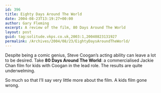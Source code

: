 ```yaml
---
id: 396
title: Eighty Days Around The World
date: 2004-08-23T13:19:27+00:00
author: Gary Fleming
excerpt: A review of the film, 80 Days Around The World
layout: post
guid: tag:solitude.vkps.co.uk,2003:1,20040823131927
permalink: /Archives/2004/08/23/EightyDaysAroundTheWorld/
---
```

Despite being a comic genius, Steve Coogan&#8217;s acting ability can leave a lot to be desired. Take **80 Days Around The World**: a commercialised Jackie Chan film for kids with Coogan in the lead role. The results are quite underwelming.

So much so that I&#8217;ll say very little more about the film. A kids film gone wrong.